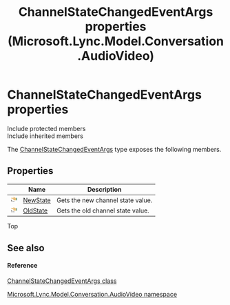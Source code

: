 ﻿---
title: ChannelStateChangedEventArgs properties (Microsoft.Lync.Model.Conversation.AudioVideo)
TOCTitle: ChannelStateChangedEventArgs properties
ms:assetid: Properties.T:Microsoft.Lync.Model.Conversation.AudioVideo.ChannelStateChangedEventArgs_DI_3_UC_OCS14MrefLyncWPF
ms:mtpsurl: https://msdn.microsoft.com/en-us/library/microsoft.lync.model.conversation.audiovideo.channelstatechangedeventargs_di_3_uc_ocs14mreflyncwpf_properties(v=office.15)
ms:contentKeyID: 48599118
ms.date: 07/28/2014
mtps_version: v=office.15
---

# ChannelStateChangedEventArgs properties

Include protected members  
Include inherited members  

The [ChannelStateChangedEventArgs](channelstatechangedeventargs-class-microsoft-lync-model-conversation-audiovideo_2.md) type exposes the following members.

## Properties

<table>
<thead>
<tr class="header">
<th> </th>
<th>Name</th>
<th>Description</th>
</tr>
</thead>
<tbody>
<tr class="odd">
<td><img src="images/JJ275421.pubproperty(Office.15).gif" title="Public property" alt="Public property" /></td>
<td><a href="channelstatechangedeventargs-newstate-property-microsoft-lync-model-conversation-audiovideo_2.md">NewState</a></td>
<td>Gets the new channel state value.</td>
</tr>
<tr class="even">
<td><img src="images/JJ275421.pubproperty(Office.15).gif" title="Public property" alt="Public property" /></td>
<td><a href="channelstatechangedeventargs-oldstate-property-microsoft-lync-model-conversation-audiovideo_2.md">OldState</a></td>
<td>Gets the old channel state value.</td>
</tr>
</tbody>
</table>


Top

## See also

#### Reference

[ChannelStateChangedEventArgs class](channelstatechangedeventargs-class-microsoft-lync-model-conversation-audiovideo_2.md)

[Microsoft.Lync.Model.Conversation.AudioVideo namespace](microsoft-lync-model-conversation-audiovideo-namespace_2.md)

